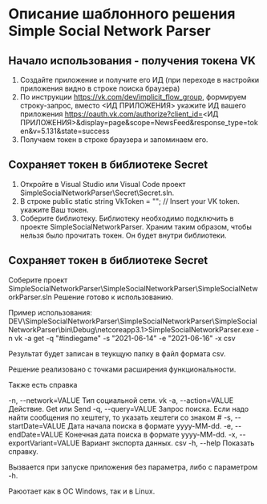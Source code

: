 # Описание шаблонного решения Simple Social Network Parser

## Начало использования - получения токена VK
1. Создайте приложение и получите его ИД (при переходе в настройки приложения видно в строке поиска браузера)
2. По инструкции https://vk.com/dev/implicit_flow_group, формируем строку-запрос, вместо <ИД ПРИЛОЖЕНИЯ> укажите ИД вашего приложения https://oauth.vk.com/authorize?client_id=<ИД ПРИЛОЖЕНИЯ>&display=page&scope=NewsFeed&response_type=token&v=5.131&state=success
3. Получаем токен в строке браузера и запоминаем его.

## Сохраняет токен в библиотеке Secret
1. Откройте в Visual Studio или Visual Code проект SimpleSocialNetworkParser\Secret\Secret.sln.
2. В строке public static string VkToken = ""; // Insert your VK token. укажите Ваш токен.
3. Соберите библиотеку. Библиотеку необходимо подключить в проекте SimpleSocialNetworkParser.
Храним таким образом, чтобы нельзя было прочитать токен. Он будет внутри библиотеки.

## Сохраняет токен в библиотеке Secret
Соберите проект SimpleSocialNetworkParser\SimpleSocialNetworkParser\SimpleSocialNetworkParser.sln
Решение готово к использованию.

Пример использования:
DEV\SimpleSocialNetworkParser\SimpleSocialNetworkParser\SimpleSocialNetworkParser\bin\Debug\netcoreapp3.1>SimpleSocialNetworkParser.exe -n vk -a get -q "#indiegame" -s "2021-06-14" -e "2021-06-16" -x csv

Результат будет записан в теукщую папку в файл формата csv.

Решение реализовано с точками расширения функциональности.

Также есть справка

  -n, --network=VALUE        Тип социальной сети. vk
  -a, --action=VALUE         Действие. Get или Send
  -q, --query=VALUE          Запрос поиска. Если надо найти сообщения по
                               хештегу, то указать хештеги со знаком #
  -s, --startDate=VALUE      Дата начала поиска в формате yyyy-MM-dd.
  -e, --endDate=VALUE        Конечная дата поиска в формате yyyy-MM-dd.
  -x, --exportVariant=VALUE  Вариант экспорта данных. csv
  -h, --help                 Показать справку.

Вызвается при запуске приложения без параметра, либо с параметром -h.

Раюотает как в ОС Windows, так и в Linux.
